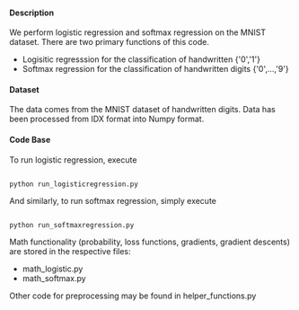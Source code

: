 #### Description
We perform logistic regression and softmax regression on the MNIST dataset.  There are two primary functions of this code.  
* Logisitic regresssion for the classification of handwritten {'0','1'}
* Softmax regression for the classification of handwritten digits {'0',...,'9'}

#### Dataset
The data comes from the MNIST dataset of handwritten digits.  Data has been processed from IDX format into Numpy format.

#### Code Base
To run logistic regression, execute
```

python run_logisticregression.py

```

And similarly, to run softmax regression, simply execute
```

python run_softmaxregression.py

```

Math functionality (probability, loss functions, gradients, gradient descents) are stored in the respective files:
* math_logistic.py
* math_softmax.py

Other code for preprocessing may be found in helper_functions.py